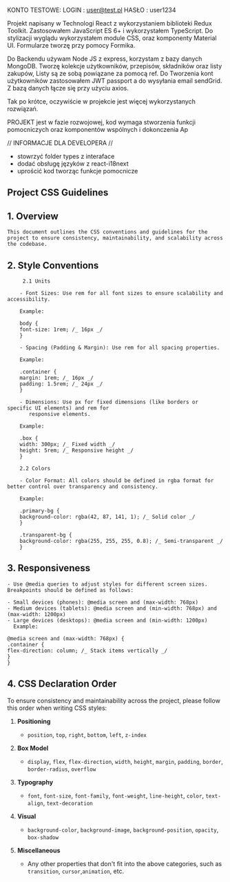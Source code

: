KONTO TESTOWE:
LOGIN : user@test.pl
HASŁO : user1234

Projekt napisany w Technologi React z wykorzystaniem biblioteki Redux Toolkit. Zastosowałem JavaScript ES 6+ i wykorzystałem TypeScript. 
Do stylizacji wyglądu wykorzystałem module CSS, oraz komponenty Material UI. 
Formularze tworzę przy pomocy Formika. 

Do Backendu używam Node JS z express, korzystam z bazy danych MongoDB. Tworzę kolekcje użytkowników, przepisów, składników oraz listy zakupów, 
Listy są ze sobą powiązane za pomocą ref.  Do Tworzenia kont użytkowników zastosowałem JWT passport a do wysyłania email sendGrid. 
Z bazą danych łącze się przy użyciu axios. 

Tak po krótce, oczywiście w projekcie jest więcej wykorzystanych rozwiązań.



PROJEKT jest w fazie rozwojowej, kod wymaga stworzenia funkcji pomocniczych oraz komponentów wspólnych i dokonczenia Ap

// INFORMACJE DLA DEVELOPERA //

- stowrzyć folder types z interaface
- dodać obsługę języków z react-i18next
- uprościć kod tworząc funkcje pomocnicze


## Project CSS Guidelines

## 1. Overview

    This document outlines the CSS conventions and guidelines for the project to ensure consistency, maintainability, and scalability across the codebase.

## 2. Style Conventions

         2.1 Units

        - Font Sizes: Use rem for all font sizes to ensure scalability and accessibility.

        Example:

        body {
        font-size: 1rem; /_ 16px _/
        }

        - Spacing (Padding & Margin): Use rem for all spacing properties.

        Example:

        .container {
        margin: 1rem; /_ 16px _/
        padding: 1.5rem; /_ 24px _/
        }

        - Dimensions: Use px for fixed dimensions (like borders or specific UI elements) and rem for
           responsive elements.

        Example:

        .box {
        width: 300px; /_ Fixed width _/
        height: 5rem; /_ Responsive height _/
        }

        2.2 Colors

        - Color Format: All colors should be defined in rgba format for better control over transparency and consistency.

        Example:

        .primary-bg {
        background-color: rgba(42, 87, 141, 1); /_ Solid color _/
        }

        .transparent-bg {
        background-color: rgba(255, 255, 255, 0.8); /_ Semi-transparent _/
        }

## 3. Responsiveness

    - Use @media queries to adjust styles for different screen sizes. Breakpoints should be defined as follows:

    - Small devices (phones): @media screen and (max-width: 768px)
    - Medium devices (tablets): @media screen and (min-width: 768px) and (max-width: 1200px)
    - Large devices (desktops): @media screen and (min-width: 1200px)
      Example:

    @media screen and (max-width: 768px) {
    .container {
    flex-direction: column; /_ Stack items vertically _/
    }
    }

## 4. CSS Declaration Order

To ensure consistency and maintainability across the project, please follow this order when writing CSS styles:

1. **Positioning**

   - `position`, `top`, `right`, `bottom`, `left`, `z-index`

2. **Box Model**

   - `display`, `flex`, `flex-direction`, `width`, `height`, `margin`, `padding`, `border`, `border-radius`, `overflow`

3. **Typography**

   - `font`, `font-size`, `font-family`, `font-weight`, `line-height`, `color`, `text-align`, `text-decoration`

4. **Visual**

   - `background-color`, `background-image`, `background-position`, `opacity`, `box-shadow`

5. **Miscellaneous**
   - Any other properties that don't fit into the above categories, such as `transition`, `cursor`,`animation`, etc.
